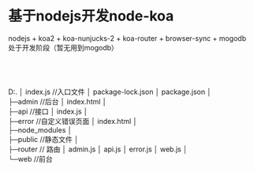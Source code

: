 # 基于nodejs开发node-koa  
nodejs + koa2 + koa-nunjucks-2 + koa-router + browser-sync + mogodb  
处于开发阶段（暂无用到mogodb）
   
   
#  
D:.
│  index.js //入口文件
│  package-lock.json
│  package.json
│  
├─admin //后台
│      index.html
│      
├─api  //接口
│      index.js
│      
├─error //自定义错误页面
│      index.html
│      
├─node_modules
│                  
├─public //静态文件
│          
├─router // 路由
│      admin.js
│      api.js
│      error.js
│      web.js
│          
└─web //前台
